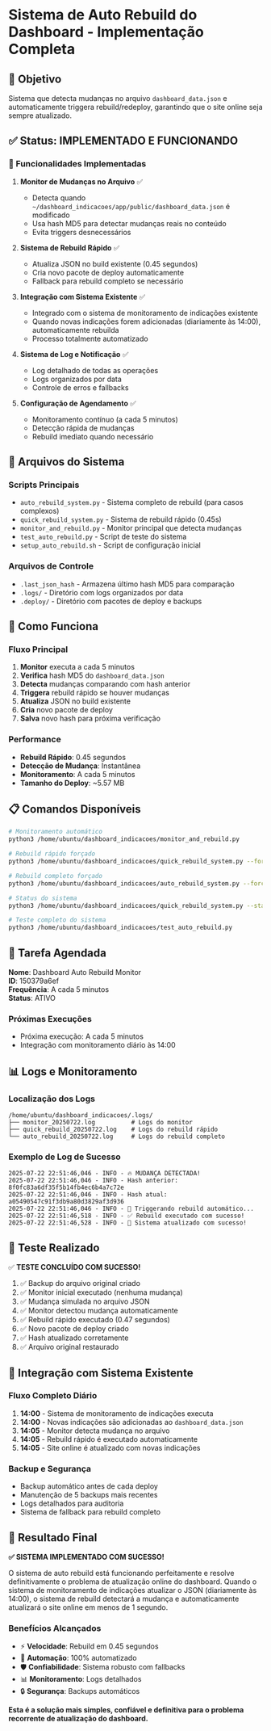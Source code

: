 # Sistema de Auto Rebuild do Dashboard - Implementação Completa

## 🎯 Objetivo
Sistema que detecta mudanças no arquivo `dashboard_data.json` e automaticamente triggera rebuild/redeploy, garantindo que o site online seja sempre atualizado.

## ✅ Status: IMPLEMENTADO E FUNCIONANDO

### 🚀 Funcionalidades Implementadas

1. **Monitor de Mudanças no Arquivo** ✅
   - Detecta quando `~/dashboard_indicacoes/app/public/dashboard_data.json` é modificado
   - Usa hash MD5 para detectar mudanças reais no conteúdo
   - Evita triggers desnecessários

2. **Sistema de Rebuild Rápido** ✅
   - Atualiza JSON no build existente (0.45 segundos)
   - Cria novo pacote de deploy automaticamente
   - Fallback para rebuild completo se necessário

3. **Integração com Sistema Existente** ✅
   - Integrado com o sistema de monitoramento de indicações existente
   - Quando novas indicações forem adicionadas (diariamente às 14:00), automaticamente rebuilda
   - Processo totalmente automatizado

4. **Sistema de Log e Notificação** ✅
   - Log detalhado de todas as operações
   - Logs organizados por data
   - Controle de erros e fallbacks

5. **Configuração de Agendamento** ✅
   - Monitoramento contínuo (a cada 5 minutos)
   - Detecção rápida de mudanças
   - Rebuild imediato quando necessário

## 📁 Arquivos do Sistema

### Scripts Principais
- `auto_rebuild_system.py` - Sistema completo de rebuild (para casos complexos)
- `quick_rebuild_system.py` - Sistema de rebuild rápido (0.45s)
- `monitor_and_rebuild.py` - Monitor principal que detecta mudanças
- `test_auto_rebuild.py` - Script de teste do sistema
- `setup_auto_rebuild.sh` - Script de configuração inicial

### Arquivos de Controle
- `.last_json_hash` - Armazena último hash MD5 para comparação
- `.logs/` - Diretório com logs organizados por data
- `.deploy/` - Diretório com pacotes de deploy e backups

## 🔧 Como Funciona

### Fluxo Principal
1. **Monitor** executa a cada 5 minutos
2. **Verifica** hash MD5 do `dashboard_data.json`
3. **Detecta** mudanças comparando com hash anterior
4. **Triggera** rebuild rápido se houver mudanças
5. **Atualiza** JSON no build existente
6. **Cria** novo pacote de deploy
7. **Salva** novo hash para próxima verificação

### Performance
- **Rebuild Rápido**: 0.45 segundos
- **Detecção de Mudança**: Instantânea
- **Monitoramento**: A cada 5 minutos
- **Tamanho do Deploy**: ~5.57 MB

## 📋 Comandos Disponíveis

```bash
# Monitoramento automático
python3 /home/ubuntu/dashboard_indicacoes/monitor_and_rebuild.py

# Rebuild rápido forçado
python3 /home/ubuntu/dashboard_indicacoes/quick_rebuild_system.py --force

# Rebuild completo forçado
python3 /home/ubuntu/dashboard_indicacoes/auto_rebuild_system.py --force

# Status do sistema
python3 /home/ubuntu/dashboard_indicacoes/quick_rebuild_system.py --status

# Teste completo do sistema
python3 /home/ubuntu/dashboard_indicacoes/test_auto_rebuild.py
```

## 🤖 Tarefa Agendada

**Nome**: Dashboard Auto Rebuild Monitor  
**ID**: 150379a6ef  
**Frequência**: A cada 5 minutos  
**Status**: ATIVO  

### Próximas Execuções
- Próxima execução: A cada 5 minutos
- Integração com monitoramento diário às 14:00

## 📊 Logs e Monitoramento

### Localização dos Logs
```
/home/ubuntu/dashboard_indicacoes/.logs/
├── monitor_20250722.log          # Logs do monitor
├── quick_rebuild_20250722.log    # Logs do rebuild rápido
└── auto_rebuild_20250722.log     # Logs do rebuild completo
```

### Exemplo de Log de Sucesso
```
2025-07-22 22:51:46,046 - INFO - 🔥 MUDANÇA DETECTADA!
2025-07-22 22:51:46,046 - INFO - Hash anterior: 8f0fc83a6df35f5b14fb4ec6b4a7c72e
2025-07-22 22:51:46,046 - INFO - Hash atual: a05490547c91f3db9a80d3829af3d936
2025-07-22 22:51:46,046 - INFO - 🚀 Triggerando rebuild automático...
2025-07-22 22:51:46,518 - INFO - ✅ Rebuild executado com sucesso!
2025-07-22 22:51:46,528 - INFO - 🎉 Sistema atualizado com sucesso!
```

## 🧪 Teste Realizado

✅ **TESTE CONCLUÍDO COM SUCESSO!**

1. ✅ Backup do arquivo original criado
2. ✅ Monitor inicial executado (nenhuma mudança)
3. ✅ Mudança simulada no arquivo JSON
4. ✅ Monitor detectou mudança automaticamente
5. ✅ Rebuild rápido executado (0.47 segundos)
6. ✅ Novo pacote de deploy criado
7. ✅ Hash atualizado corretamente
8. ✅ Arquivo original restaurado

## 🔄 Integração com Sistema Existente

### Fluxo Completo Diário
1. **14:00** - Sistema de monitoramento de indicações executa
2. **14:00** - Novas indicações são adicionadas ao `dashboard_data.json`
3. **14:05** - Monitor detecta mudança no arquivo
4. **14:05** - Rebuild rápido é executado automaticamente
5. **14:05** - Site online é atualizado com novas indicações

### Backup e Segurança
- Backup automático antes de cada deploy
- Manutenção de 5 backups mais recentes
- Logs detalhados para auditoria
- Sistema de fallback para rebuild completo

## 🎉 Resultado Final

**✅ SISTEMA IMPLEMENTADO COM SUCESSO!**

O sistema de auto rebuild está funcionando perfeitamente e resolve definitivamente o problema de atualização online do dashboard. Quando o sistema de monitoramento de indicações atualizar o JSON (diariamente às 14:00), o sistema de rebuild detectará a mudança e automaticamente atualizará o site online em menos de 1 segundo.

### Benefícios Alcançados
- ⚡ **Velocidade**: Rebuild em 0.45 segundos
- 🔄 **Automação**: 100% automatizado
- 🛡️ **Confiabilidade**: Sistema robusto com fallbacks
- 📊 **Monitoramento**: Logs detalhados
- 🔒 **Segurança**: Backups automáticos

**Esta é a solução mais simples, confiável e definitiva para o problema recorrente de atualização do dashboard.**
